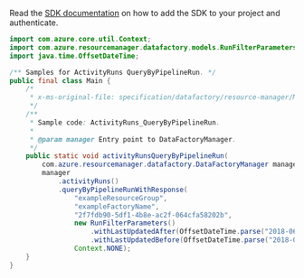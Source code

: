 Read the [SDK documentation](https://github.com/Azure/azure-sdk-for-java/blob/azure-resourcemanager-datafactory_1.0.0-beta.10/sdk/datafactory/azure-resourcemanager-datafactory/README.md) on how to add the SDK to your project and authenticate.

```java
import com.azure.core.util.Context;
import com.azure.resourcemanager.datafactory.models.RunFilterParameters;
import java.time.OffsetDateTime;

/** Samples for ActivityRuns QueryByPipelineRun. */
public final class Main {
    /*
     * x-ms-original-file: specification/datafactory/resource-manager/Microsoft.DataFactory/stable/2018-06-01/examples/ActivityRuns_QueryByPipelineRun.json
     */
    /**
     * Sample code: ActivityRuns_QueryByPipelineRun.
     *
     * @param manager Entry point to DataFactoryManager.
     */
    public static void activityRunsQueryByPipelineRun(
        com.azure.resourcemanager.datafactory.DataFactoryManager manager) {
        manager
            .activityRuns()
            .queryByPipelineRunWithResponse(
                "exampleResourceGroup",
                "exampleFactoryName",
                "2f7fdb90-5df1-4b8e-ac2f-064cfa58202b",
                new RunFilterParameters()
                    .withLastUpdatedAfter(OffsetDateTime.parse("2018-06-16T00:36:44.3345758Z"))
                    .withLastUpdatedBefore(OffsetDateTime.parse("2018-06-16T00:49:48.3686473Z")),
                Context.NONE);
    }
}
```
